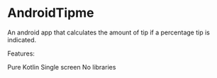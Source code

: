 # AndroidTipme

An android app that calculates the amount of tip if a percentage tip is indicated.

Features:

Pure Kotlin
Single screen
No libraries
